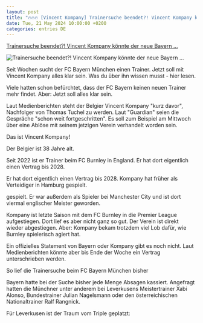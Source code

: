 ```yaml
---
layout: post
title: "🔥🔥🔥 [Vincent Kompany] Trainersuche beendet?! Vincent Kompany könnte der neue Bayern ..."
date: Tue, 21 May 2024 10:00:00 +0200
categories: entries DE
---
```

[Trainersuche beendet?! Vincent Kompany könnte der neue Bayern ...](https://www.dasding.de/newszone/bayern-muenchen-hat-wohl-neuen-trainer-kompany-vincent-100.html)

![Trainersuche beendet?! Vincent Kompany könnte der neue Bayern ...](https://www.dasding.de/newszone/1716445006170%2Cvincent-kompany-trainer-bayern-muenchen-100~_v-16x9@2dL_-6c42aff4e68b43c7868c3240d3ebfa29867457da.jpg)

Seit Wochen sucht der FC Bayern München einen Trainer. Jetzt soll mit Vincent Kompany alles klar sein. Was du über ihn wissen musst - hier lesen.

Viele hatten schon befürchtet, dass der FC Bayern keinen neuen Trainer mehr findet. Aber: Jetzt soll alles klar sein.

Laut Medienberichten steht der Belgier Vincent Kompany "kurz davor", Nachfolger von Thomas Tuchel zu werden. Laut "Guardian" seien die Gespräche "schon weit fortgeschritten". Es soll zum Beispiel am Mittwoch über eine Ablöse mit seinem jetzigen Verein verhandelt worden sein.

Das ist Vincent Kompany!

Der Belgier ist 38 Jahre alt.

Seit 2022 ist er Trainer beim FC Burnley in England. Er hat dort eigentlich einen Vertrag bis 2028.

Er hat dort eigentlich einen Vertrag bis 2028. Kompany hat früher als Verteidiger in Hamburg gespielt.

gespielt. Er war außerdem als Spieler bei Manchester City und ist dort viermal englischer Meister geworden.

Kompany ist letzte Saison mit dem FC Burnley in die Premier League aufgestiegen. Dort lief es aber nicht ganz so gut. Der Verein ist direkt wieder abgestiegen. Aber: Kompany bekam trotzdem viel Lob dafür, wie Burnley spielerisch agiert hat.

Ein offizielles Statement von Bayern oder Kompany gibt es noch nicht. Laut Medienberichten könnte aber bis Ende der Woche ein Vertrag unterschrieben werden.

So lief die Trainersuche beim FC Bayern München bisher

Bayern hatte bei der Suche bisher jede Menge Absagen kassiert. Angefragt hatten die Münchner unter anderem bei Leverkusens Meistertrainer Xabi Alonso, Bundestrainer Julian Nagelsmann oder den österreichischen Nationaltrainer Ralf Rangnick.

Für Leverkusen ist der Traum vom Triple geplatzt:

